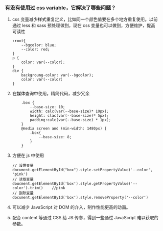 ### 有没有使用过 css variable，它解决了哪些问题？

1. css 变量减少样式重复定义，比如同一个颜色值要在多个地方重复使用，以前通过 less 和 sass 预处理做到，现在 css 变量也可以做到，方便维护，提高可读性
    ```
    :root{
        --bgcolor: blue;
        --color: red;
    }
    p {
        color: var(--color);
    }
    div {
        backgroung-color: var(--bgcolor);
        color: var(--color)
    }
    ```

2. 在媒体查询中使用，精简代码，减少冗余
    ```
        .box {
            --base-size: 10;
            width: calc(var(--base-size)* 10px);
            height: clac(var(--base-size)* 5px);
            padding:calc(var(--base-size) * 1px);
        }
        @media screen and (min-width: 1480px) {
            .box{
                --base-size: 8;
            }
        }
    ```

3. 方便在 js 中使用
    ```
    // 设置变量
    document.getElementById("box").style.setPropertyValue('--color', 'pink')
    // 读取变量
    doucment.getElementById('box').style.getPropertyValue('--color').trim()    //pink
    // 删除变量
    document.getElementById('box').style.removeProperty('--color')
    ```
4. 可以减少 JavaScript 对 DOM 的介入，制作性能更高的动画。
5. 配合 content 等通过 CSS 给 JS 传参，得到一些通过 JavaScript 难以获取的参数。